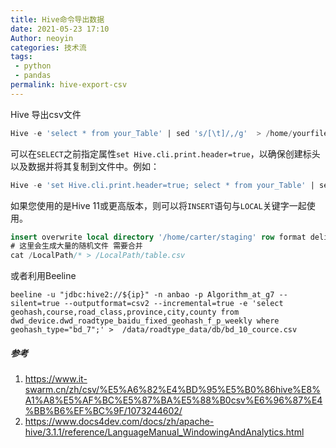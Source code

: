 ```yaml
---
title: Hive命令导出数据
date: 2021-05-23 17:10
Author: neoyin
categories: 技术流
tags:
 - python
 - pandas
permalink: hive-export-csv
---
```




Hive 导出csv文件 

```sql
Hive -e 'select * from your_Table' | sed 's/[\t]/,/g'  > /home/yourfile.csv
```

可以在`SELECT`之前指定属性`set Hive.cli.print.header=true`，以确保创建标头以及数据并将其复制到文件中。例如：

```sql
Hive -e 'set Hive.cli.print.header=true; select * from your_Table' | sed 's/[\t]/,/g'  > /home/yourfile.csv
```

如果您使用的是Hive 11或更高版本，则可以将`INSERT`语句与`LOCAL`关键字一起使用。

```sql
insert overwrite local directory '/home/carter/staging' row format delimited fields terminated by ',' select * from hugetable;
# 这里会生成大量的随机文件 需要合并 
cat /LocalPath/* > /LocalPath/table.csv

```

或者利用Beeline

```
beeline -u "jdbc:hive2://${ip}" -n anbao -p Algorithm_at_g7 --silent=true --outputformat=csv2 --incremental=true -e 'select geohash,course,road_class,province,city,county from dwd_device.dwd_roadtype_baidu_fixed_geohash_f_p_weekly where geohash_type="bd_7";' >  /data/roadtype_data/db/bd_10_cource.csv
```



##### 参考

1. <https://www.it-swarm.cn/zh/csv/%E5%A6%82%E4%BD%95%E5%B0%86hive%E8%A1%A8%E5%AF%BC%E5%87%BA%E5%88%B0csv%E6%96%87%E4%BB%B6%EF%BC%9F/1073244602/>
2. <https://www.docs4dev.com/docs/zh/apache-hive/3.1.1/reference/LanguageManual_WindowingAndAnalytics.html>

